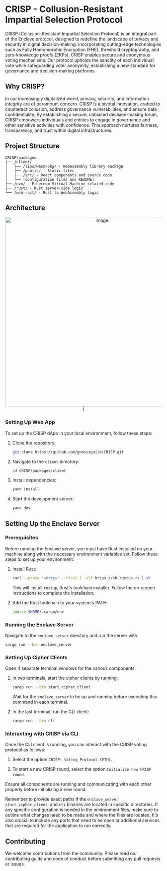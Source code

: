 # CRISP - Collusion-Resistant Impartial Selection Protocol

CRISP (Collusion-Resistant Impartial Selection Protocol) is an integral part of the Enclave protocol, designed to redefine the landscape of privacy and security in digital decision-making. Incorporating cutting-edge technologies such as Fully Homomorphic Encryption (FHE), threshold cryptography, and zero-knowledge proofs (ZKPs), CRISP enables secure and anonymous voting mechanisms. Our protocol upholds the sanctity of each individual vote while safeguarding voter anonymity, establishing a new standard for governance and decision-making platforms.

## Why CRISP?

In our increasingly digitalized world, privacy, security, and information integrity are of paramount concern. CRISP is a pivotal innovation, crafted to counteract collusion, address governance vulnerabilities, and ensure data confidentiality. By establishing a secure, unbiased decision-making forum, CRISP empowers individuals and entities to engage in governance and other sensitive activities with confidence. This approach nurtures fairness, transparency, and trust within digital infrastructures.

## Project Structure

```
CRISP/packages
├── /client/
│   ├── /libs/wasm/pkg/ - WebAssembly library package
│   ├── /public/ - Static files
│   ├── /src/ - React components and source code
│   └── [configuration files and README]
├── /evm/ - Ethereum Virtual Machine related code
├── /rust/ - Rust server-side logic
└── /web-rust/ - Rust to WebAssembly logic
```

## Architecture
<p align="center">
<img width="607" alt="image" src="https://github.com/gnosisguild/CRISP/assets/19823989/c8881fe2-1e66-4d99-9347-24e4edc91516">Ï
</p>


### Setting Up Web App

To set up the CRISP dApp in your local environment, follow these steps:

1. Clone the repository:
   ```sh
   git clone https://github.com/gnosisguild/CRISP.git
   ```
2. Navigate to the `client` directory:
   ```sh
   cd CRISP/packages/client
   ```
3. Install dependencies:
   ```sh
   yarn install
   ```
4. Start the development server:
   ```sh
   yarn dev
   ```

## Setting Up the Enclave Server

### Prerequisites

Before running the Enclave server, you must have Rust installed on your machine along with the necessary environment variables set. Follow these steps to set up your environment:

1. Install Rust:
   ```sh
   curl --proto '=https' --tlsv1.2 -sSf https://sh.rustup.rs | sh
   ```
   This will install `rustup`, Rust's toolchain installer. Follow the on-screen instructions to complete the installation.

2. Add the Rust toolchain to your system's PATH:
   ```sh
   source $HOME/.cargo/env
   ```

### Running the Enclave Server

Navigate to the `enclave_server` directory and run the server with:

```sh
cargo run --bin enclave_server
```

### Setting Up Cipher Clients

Open 4 separate terminal windows for the various components.

1. In two terminals, start the cipher clients by running:
   ```sh
   cargo run --bin start_cipher_client
   ```
   Wait for the `enclave_server` to be up and running before executing this command in each terminal.

2. In the last terminal, run the CLI client:
   ```sh
   cargo run --bin cli
   ```

### Interacting with CRISP via CLI

Once the CLI client is running, you can interact with the CRISP voting protocol as follows:

1. Select the option `CRISP: Voting Protocol (ETH)`.

2. To start a new CRISP round, select the option `Initialize new CRISP round`.

Ensure all components are running and communicating with each other properly before initializing a new round.

Remember to provide exact paths if the `enclave_server`, `start_cipher_client`, and `cli` binaries are located in specific directories. If any specific configuration is needed in the environment files, make sure to outline what changes need to be made and where the files are located. It's also crucial to include any ports that need to be open or additional services that are required for the application to run correctly.

## Contributing

We welcome contributions from the community. Please read our contributing guide and code of conduct before submitting any pull requests or issues.



